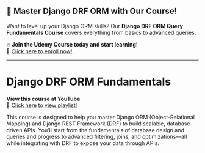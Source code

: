## 🚀 Master Django DRF ORM with Our Course!  
Want to level up your Django ORM skills? Our **Django DRF ORM Query Fundamentals Course** covers everything from basics to advanced queries.  

🔥 **Join the Udemy Course today and start learning!**  
📌 [Click here to enroll now!](https://www.udemy.com/course/django-drf-query-fundamentals/?referralCode=1CFCB355D90D3DA11077)

---
# Django DRF ORM Fundamentals  

**View this course at YouTube**  
📌 [Click here to view playlist!](https://www.youtube.com/playlist?list=PLOLrQ9Pn6caxNFR2PWbHl3laaAI6J-GbN)  

This course is designed to help you master Django ORM (Object-Relational Mapping) and Django REST Framework (DRF) to build scalable, database-driven APIs. You’ll start from the fundamentals of database design and queries and progress to advanced filtering, joins, and optimizations—all while integrating with DRF to expose your data through APIs.


